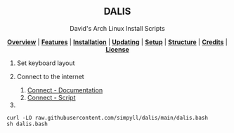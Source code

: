 <h2 align="center">
DALIS
</h2>
<p align="center">
David's Arch Linux Install Scripts
</p>

<p align="center">
<b><a href="#overview">Overview</a></b>
|
<b><a href="#features">Features</a></b>
|
<b><a href="#installation">Installation</a></b>
|
<b><a href="#updating">Updating</a></b>
|
<b><a href="#setup">Setup</a></b>
|
<b><a href="#structure">Structure</a></b>
|
<b><a href="#credits">Credits</a></b>
|
<b><a href="#license">License</a></b>
</p>


1. Set keyboard layout
1. Connect to the internet
   1. [Connect - Documentation](https://github.com/simpyll/dalis/blob/main/docs/connect.md)
   1. [Connect - Script](#)
  
1. 

```
curl -LO raw.githubusercontent.com/simpyll/dalis/main/dalis.bash
sh dalis.bash
```
